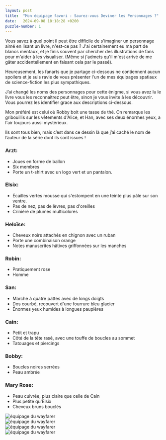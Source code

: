 ```yaml
---
layout: post
title:  "Mon équipage favori : Saurez-vous Deviner les Personnages ?"
date:   2024-09-08 18:18:28 +0200
puzzle-number: 1
---
```

Vous savez à quel point il peut être difficile de s'imaginer un personnage aimé en lisant un livre, n'est-ce pas ? J'ai certainement eu ma part de blancs mentaux, et je finis souvent par chercher des illustrations de fans pour m'aider à les visualiser. (Même si j'admets qu'il m'est arrivé de me gâter accidentellement en faisant cela par le passé).

Heureusement, les fanarts que je partage ci-dessous ne contiennent aucun spoilers et je suis ravie de vous présenter l'un de mes équipages spatiaux de science-fiction les plus sympathiques. 

J’ai changé les noms des personnages pour cette énigme, si vous avez lu le livre vous les reconnaitrez peut être, sinon je vous invite à les découvrir. Vous pourrez les identifier grace aux descriptions ci-dessous.

Mon préféré est celui où Robby boit une tasse de thé. On remarque les gribouillis sur les vêtements d'Alice, et Han, avec ses deux énormes yeux, a l'air toujours aussi mystérieux.

Ils sont tous bien, mais c’est dans ce dessin là que j’ai caché le nom de l’auteur de la série dont ils sont issues !
<div  class="wrapper-grid col-300">
  <div>
    <h3>Arzt:</h3>
    <ul>
      <li>Joues en forme de ballon</li>
      <li>Six membres</li>
      <li>Porte un t-shirt avec un logo vert et un pantalon.</li>
    </ul>
  </div>

  <div>
    <h3>Elsix:</h3>
    <ul>
      <li>Écailles vertes mousse qui s'estompent en une teinte plus pâle sur son ventre.</li>
      <li>Pas de nez, pas de lèvres, pas d'oreilles</li>
      <li>Crinière de plumes multicolores</li>
    </ul>
  </div>

  <div>
    <h3>Heloïse:</h3>
    <ul>
      <li>Cheveux noirs attachés en chignon avec un ruban</li>
      <li>Porte une combinaison orange</li>
      <li>Notes manuscrites hâtives griffonnées sur les manches</li>
    </ul>
  </div>

  <div>
    <h3>Robin:</h3>
    <ul>
      <li>Pratiquement rose</li>
      <li>Homme</li>
    </ul>
  </div>

  <div>
    <h3>San:</h3>
    <ul>
      <li>Marche à quatre pattes avec de longs doigts</li>
      <li>Dos courbé, recouvert d'une fourrure bleu glacier</li>
      <li>Énormes yeux humides à longues paupières</li>
    </ul>
  </div>

  <div>
    <h3>Cain:</h3>
    <ul>
      <li>Petit et trapu</li>
      <li>Côté de la tête rasé, avec une touffe de boucles au sommet</li>
      <li>Tatouages et piercings</li>
    </ul>
  </div>

  <div>
    <h3>Bobby:</h3>
    <ul>
      <li>Boucles noires serrées</li>
      <li>Peau ambrée</li>
    </ul>
  </div>

  <div>
    <h3>Mary Rose:</h3>
    <ul>
      <li>Peau cuivrée, plus claire que celle de Cain</li>
      <li>Plus petite qu'Elsix</li>
      <li>Cheveux bruns bouclés</li>
    </ul>
  </div>
</div>

<div class="wrapper-grid col-1">
  <div>
    <img
    srcset="
    /assets/images/crew/wayfarer1-sm.jpg  640w,
    /assets/images/crew/wayfarer1-md.jpg  768w,
    /assets/images/crew/wayfarer1-lg.jpg  1024w,
    "
    sizes="(max-width: 640px) 100vw,
          (max-width: 768px) 100vw, 
          1024px"
    src="/assets/images/crew/wayfarer1-lg.jpg"
    alt="équipage du wayfarer" />
  </div>
  <div>
    <img
      srcset="
        /assets/images/crew/wayfarer2-sm.jpg  640w,
        /assets/images/crew/wayfarer2-md.jpg  768w,
        /assets/images/crew/wayfarer2-lg.jpg  1024w,
      "
      sizes="(max-width: 640px) 100vw,
            (max-width: 768px) 100vw, 
            1024px"
      src="/assets/images/crew/wayfarer2-lg.jpg"
      alt="équipage du wayfarer" />
  </div>
  <div>
    <img
    srcset="
      /assets/images/crew/wayfarer3-sm.jpg  640w,
      /assets/images/crew/wayfarer3-md.jpg  768w,
      /assets/images/crew/wayfarer3-lg.jpg  1024w,
    "
    sizes="(max-width: 640px) 100vw,
          (max-width: 768px) 100vw, 
          1024px"
    src="/assets/images/crew/wayfarer3-lg.jpg"
    alt="équipage du wayfarer" />
  </div>
  <div>
    <img
    srcset="
      /assets/images/crew/wayfarer4-sm.jpg  640w,
      /assets/images/crew/wayfarer4-md.jpg  768w,
      /assets/images/crew/wayfarer4-lg.jpg  1024w,
    "
    sizes="(max-width: 640px) 100vw,
          (max-width: 768px) 100vw, 
          1024px"
    src="/assets/images/crew/wayfarer4-lg.jpg"
    alt="équipage du wayfarer" />
  </div>
</div>






